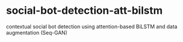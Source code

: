 # social-bot-detection-att-bilstm
contextual social bot detection using attention-based BiLSTM and data augmentation (Seq-GAN)

